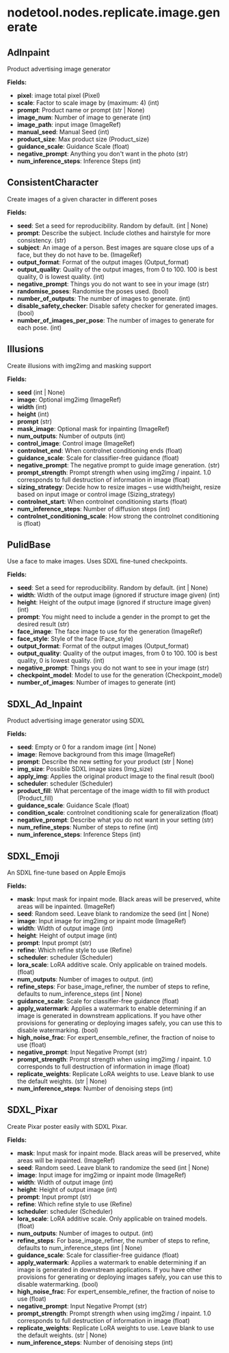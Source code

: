 # nodetool.nodes.replicate.image.generate

## AdInpaint

Product advertising image generator

**Fields:**
- **pixel**: image total pixel (Pixel)
- **scale**: Factor to scale image by (maximum: 4) (int)
- **prompt**: Product name or prompt (str | None)
- **image_num**: Number of image to generate (int)
- **image_path**: input image (ImageRef)
- **manual_seed**: Manual Seed (int)
- **product_size**: Max product size (Product_size)
- **guidance_scale**: Guidance Scale (float)
- **negative_prompt**: Anything you don't want in the photo (str)
- **num_inference_steps**: Inference Steps (int)


## ConsistentCharacter

Create images of a given character in different poses

**Fields:**
- **seed**: Set a seed for reproducibility. Random by default. (int | None)
- **prompt**: Describe the subject. Include clothes and hairstyle for more consistency. (str)
- **subject**: An image of a person. Best images are square close ups of a face, but they do not have to be. (ImageRef)
- **output_format**: Format of the output images (Output_format)
- **output_quality**: Quality of the output images, from 0 to 100. 100 is best quality, 0 is lowest quality. (int)
- **negative_prompt**: Things you do not want to see in your image (str)
- **randomise_poses**: Randomise the poses used. (bool)
- **number_of_outputs**: The number of images to generate. (int)
- **disable_safety_checker**: Disable safety checker for generated images. (bool)
- **number_of_images_per_pose**: The number of images to generate for each pose. (int)


## Illusions

Create illusions with img2img and masking support

**Fields:**
- **seed** (int | None)
- **image**: Optional img2img (ImageRef)
- **width** (int)
- **height** (int)
- **prompt** (str)
- **mask_image**: Optional mask for inpainting (ImageRef)
- **num_outputs**: Number of outputs (int)
- **control_image**: Control image (ImageRef)
- **controlnet_end**: When controlnet conditioning ends (float)
- **guidance_scale**: Scale for classifier-free guidance (float)
- **negative_prompt**: The negative prompt to guide image generation. (str)
- **prompt_strength**: Prompt strength when using img2img / inpaint. 1.0 corresponds to full destruction of information in image (float)
- **sizing_strategy**: Decide how to resize images – use width/height, resize based on input image or control image (Sizing_strategy)
- **controlnet_start**: When controlnet conditioning starts (float)
- **num_inference_steps**: Number of diffusion steps (int)
- **controlnet_conditioning_scale**: How strong the controlnet conditioning is (float)


## PulidBase

Use a face to make images. Uses SDXL fine-tuned checkpoints.

**Fields:**
- **seed**: Set a seed for reproducibility. Random by default. (int | None)
- **width**: Width of the output image (ignored if structure image given) (int)
- **height**: Height of the output image (ignored if structure image given) (int)
- **prompt**: You might need to include a gender in the prompt to get the desired result (str)
- **face_image**: The face image to use for the generation (ImageRef)
- **face_style**: Style of the face (Face_style)
- **output_format**: Format of the output images (Output_format)
- **output_quality**: Quality of the output images, from 0 to 100. 100 is best quality, 0 is lowest quality. (int)
- **negative_prompt**: Things you do not want to see in your image (str)
- **checkpoint_model**: Model to use for the generation (Checkpoint_model)
- **number_of_images**: Number of images to generate (int)


## SDXL_Ad_Inpaint

Product advertising image generator using SDXL

**Fields:**
- **seed**: Empty or 0 for a random image (int | None)
- **image**: Remove background from this image (ImageRef)
- **prompt**: Describe the new setting for your product (str | None)
- **img_size**: Possible SDXL image sizes (Img_size)
- **apply_img**: Applies the original product image to the final result (bool)
- **scheduler**: scheduler (Scheduler)
- **product_fill**: What percentage of the image width to fill with product (Product_fill)
- **guidance_scale**: Guidance Scale (float)
- **condition_scale**: controlnet conditioning scale for generalization (float)
- **negative_prompt**: Describe what you do not want in your setting (str)
- **num_refine_steps**: Number of steps to refine (int)
- **num_inference_steps**: Inference Steps (int)


## SDXL_Emoji

An SDXL fine-tune based on Apple Emojis

**Fields:**
- **mask**: Input mask for inpaint mode. Black areas will be preserved, white areas will be inpainted. (ImageRef)
- **seed**: Random seed. Leave blank to randomize the seed (int | None)
- **image**: Input image for img2img or inpaint mode (ImageRef)
- **width**: Width of output image (int)
- **height**: Height of output image (int)
- **prompt**: Input prompt (str)
- **refine**: Which refine style to use (Refine)
- **scheduler**: scheduler (Scheduler)
- **lora_scale**: LoRA additive scale. Only applicable on trained models. (float)
- **num_outputs**: Number of images to output. (int)
- **refine_steps**: For base_image_refiner, the number of steps to refine, defaults to num_inference_steps (int | None)
- **guidance_scale**: Scale for classifier-free guidance (float)
- **apply_watermark**: Applies a watermark to enable determining if an image is generated in downstream applications. If you have other provisions for generating or deploying images safely, you can use this to disable watermarking. (bool)
- **high_noise_frac**: For expert_ensemble_refiner, the fraction of noise to use (float)
- **negative_prompt**: Input Negative Prompt (str)
- **prompt_strength**: Prompt strength when using img2img / inpaint. 1.0 corresponds to full destruction of information in image (float)
- **replicate_weights**: Replicate LoRA weights to use. Leave blank to use the default weights. (str | None)
- **num_inference_steps**: Number of denoising steps (int)


## SDXL_Pixar

Create Pixar poster easily with SDXL Pixar.

**Fields:**
- **mask**: Input mask for inpaint mode. Black areas will be preserved, white areas will be inpainted. (ImageRef)
- **seed**: Random seed. Leave blank to randomize the seed (int | None)
- **image**: Input image for img2img or inpaint mode (ImageRef)
- **width**: Width of output image (int)
- **height**: Height of output image (int)
- **prompt**: Input prompt (str)
- **refine**: Which refine style to use (Refine)
- **scheduler**: scheduler (Scheduler)
- **lora_scale**: LoRA additive scale. Only applicable on trained models. (float)
- **num_outputs**: Number of images to output. (int)
- **refine_steps**: For base_image_refiner, the number of steps to refine, defaults to num_inference_steps (int | None)
- **guidance_scale**: Scale for classifier-free guidance (float)
- **apply_watermark**: Applies a watermark to enable determining if an image is generated in downstream applications. If you have other provisions for generating or deploying images safely, you can use this to disable watermarking. (bool)
- **high_noise_frac**: For expert_ensemble_refiner, the fraction of noise to use (float)
- **negative_prompt**: Input Negative Prompt (str)
- **prompt_strength**: Prompt strength when using img2img / inpaint. 1.0 corresponds to full destruction of information in image (float)
- **replicate_weights**: Replicate LoRA weights to use. Leave blank to use the default weights. (str | None)
- **num_inference_steps**: Number of denoising steps (int)


